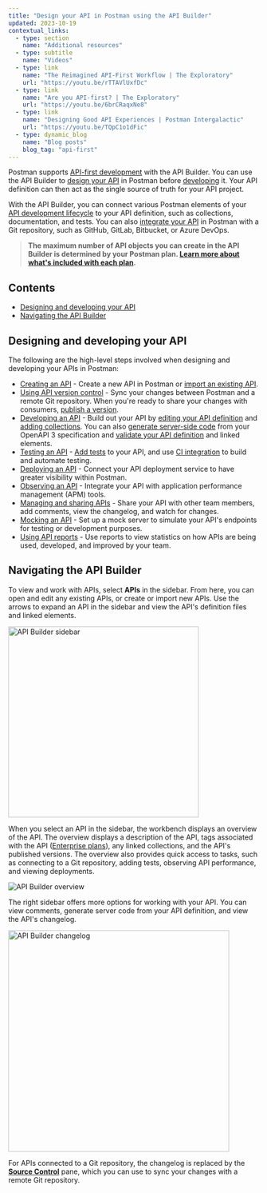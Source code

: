 ```yaml
---
title: "Design your API in Postman using the API Builder"
updated: 2023-10-19
contextual_links:
  - type: section
    name: "Additional resources"
  - type: subtitle
    name: "Videos"
  - type: link
    name: "The Reimagined API-First Workflow | The Exploratory"
    url: "https://youtu.be/rTTAVlUxfDc"
  - type: link
    name: "Are you API-first? | The Exploratory"
    url: "https://youtu.be/6brCRaqxNe8"
  - type: link
    name: "Designing Good API Experiences | Postman Intergalactic"
    url: "https://youtu.be/TQpC1o1dFic"
  - type: dynamic_blog
    name: "Blog posts"
    blog_tag: "api-first"
---
```


Postman supports [API-first development](https://www.postman.com/api-first/) with the API Builder. You can use the API Builder to [design your API](https://www.postman.com/api-platform/api-design/) in Postman before [developing](/docs/designing-and-developing-your-api/developing-an-api/develop-an-api/) it. Your API definition can then act as the single source of truth for your API project.

With the API Builder, you can connect various Postman elements of your [API development lifecycle](https://www.postman.com/api-platform/api-lifecycle/) to your API definition, such as collections, documentation, and tests. You can also [integrate your API](/docs/designing-and-developing-your-api/versioning-an-api/versioning-an-api-overview/) in Postman with a Git repository, such as GitHub, GitLab, Bitbucket, or Azure DevOps.

> **The maximum number of API objects you can create in the API Builder is determined by your Postman plan. [Learn more about what's included with each plan](https://www.postman.com/pricing/).**

## Contents

- [Designing and developing your API](#designing-and-developing-your-api)
- [Navigating the API Builder](#navigating-the-api-builder)

## Designing and developing your API

The following are the high-level steps involved when designing and developing your APIs in Postman:

- [Creating an API](/docs/designing-and-developing-your-api/creating-an-api/) - Create a new API in Postman or [import an existing API](/docs/designing-and-developing-your-api/importing-an-api/).
- [Using API version control](/docs/designing-and-developing-your-api/versioning-an-api/versioning-an-api-overview/) - Sync your changes between Postman and a remote Git repository. When you're ready to share your changes with consumers, [publish a version](/docs/designing-and-developing-your-api/versioning-an-api/api-versions/).
- [Developing an API](/docs/designing-and-developing-your-api/developing-an-api/defining-an-api/) - Build out your API by [editing your API definition](/docs/designing-and-developing-your-api/developing-an-api/defining-an-api/#editing-an-api-definition-file) and [adding collections](/docs/designing-and-developing-your-api/developing-an-api/adding-api-elements/). You can also [generate server-side code](/docs/designing-and-developing-your-api/developing-an-api/generating-server-code/) from your OpenAPI 3 specification and [validate your API definition](/docs/designing-and-developing-your-api/developing-an-api/validating-elements-against-schema/) and linked elements.
- [Testing an API](/docs/designing-and-developing-your-api/testing-an-api/) - [Add tests](/docs/designing-and-developing-your-api/testing-an-api/#adding-api-tests) to your API, and use [CI integration](/docs/designing-and-developing-your-api/testing-an-api/#adding-ci-integration) to build and automate testing.
- [Deploying an API](/docs/designing-and-developing-your-api/deploying-an-api/deploying-an-api-overview/) - Connect your API deployment service to have greater visibility within Postman.
- [Observing an API](/docs/designing-and-developing-your-api/observing-an-api/observing-an-api/) - Integrate your API with application performance management (APM) tools.
- [Managing and sharing APIs](/docs/designing-and-developing-your-api/managing-apis/) - Share your API with other team members, add comments, view the changelog, and watch for changes.
- [Mocking an API](/docs/designing-and-developing-your-api/mocking-data/setting-up-mock/) - Set up a mock server to simulate your API's endpoints for testing or development purposes.
- [Using API reports](/docs/reports/reports-overview/) - Use reports to view statistics on how APIs are being used, developed, and improved by your team.

## Navigating the API Builder

To view and work with APIs, select **APIs** in the sidebar. From here, you can open and edit any existing APIs, or create or import new APIs. Use the arrows to expand an API in the sidebar and view the API's definition files and linked elements.

<img src="https://assets.postman.com/postman-docs/v10/api-builder-sidebar-v10-21-1.jpg" alt="API Builder sidebar" width="382px" />

When you select an API in the sidebar, the workbench displays an overview of the API. The overview displays a description of the API, tags associated with the API ([Enterprise plans](https://www.postman.com/pricing)), any linked collections, and the API's published versions. The overview also provides quick access to tasks, such as connecting to a Git repository, adding tests, observing API performance, and viewing deployments.

![API Builder overview](https://assets.postman.com/postman-docs/v10/api-builder-overview-v10-21-2.jpg)

The right sidebar offers more options for working with your API. You can view comments, generate server code from your API definition, and view the API's changelog.

<img src="https://assets.postman.com/postman-docs/v10/api-builder-changelog-v10.jpg" alt="API Builder changelog" width="443px" />

For APIs connected to a Git repository, the changelog is replaced by the [**Source Control**](/docs/designing-and-developing-your-api/versioning-an-api/managing-git-changes/#pushing-and-pulling-changes) pane, which you can use to sync your changes with a remote Git repository.

